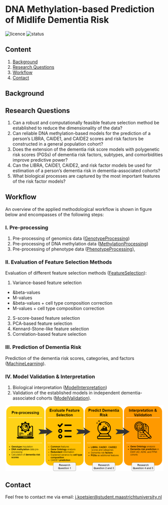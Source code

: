 # DNA Methylation-based Prediction of Midlife Dementia Risk
![licence](https://badgen.net/badge/Licence/MIT/purple)
![status](https://badgen.net/badge/Status/Complete/green)

## Content
1. [Background](#Data)
2. [Research Questions](#Research-aim)
3. [Workflow](#Analysing-the-data)
4. [Contact](#Contact)

## Background

## Research Questions
1.	Can a robust and computationally feasible feature selection method be established to reduce the dimensionality of the data?
2.	Can reliable DNA methylation-based models for the prediction of a person’s LIBRA, CAIDE1, and CAIDE2 scores and risk factors be constructed in a general population cohort?
3.	Does the extension of the dementia risk score models with polygenetic risk scores (PGSs) of dementia risk factors, subtypes, and comorbidities improve predictive power? 
4.	Can the LIBRA, CAIDE1, CAIDE2, and risk factor models be used for estimation of a person’s dementia risk in dementia-associated cohorts?
5.	What biological processes are captured by the most important features of the risk factor models? 

## Workflow
An overview of the applied methodological workflow is shown in figure below and encompasses of the following steps:

### I. Pre-processing
1. Pre-processing of genomics data ([GenotypeProcessing](https://github.com/jarnokoetsier/MidlifeDementiaRisk/tree/main/GenotypeProcessing))
2. Pre-processing of DNA methylation data ([MethylationProcessing](https://github.com/jarnokoetsier/MidlifeDementiaRisk/tree/main/MethylationProcessing))
3. Pre-processing of phenotype data ([PhenotypeProcessing](https://github.com/jarnokoetsier/MidlifeDementiaRisk/tree/main/PhenotypeProcessing)), 

### II. Evaluation of Feature Selection Methods
Evaluation of different feature selection methods ([FeatureSelection](https://github.com/jarnokoetsier/MidlifeDementiaRisk/tree/main/FeatureSelection)):
1. Variance-based feature selection
  - &beta-values
  - M-values
  - &beta-values + cell type composition correction
  - M-values + cell type composition correction
2. S-score-based feature selection
3. PCA-based feature selection
4. Kennard-Stone-like feature selection
5. Correlation-based feature selection

### III. Prediction of Dementia Risk
Prediction of the dementia risk scores, categories, and factors ([MachineLearning](https://github.com/jarnokoetsier/MidlifeDementiaRisk/tree/main/MachineLearning)). 

### IV. Model Validation & Interpretation
1. Biological interpretation ([ModelInterpretation](https://github.com/jarnokoetsier/MidlifeDementiaRisk/tree/main/ModelInterpretation))
2. Validation of the established models in independent dementia-associated cohorts ([ModelValidation](https://github.com/jarnokoetsier/MidlifeDementiaRisk/tree/main/ModelValidation)). 


![Workflow](/Images/Workflow.png?raw=true "Workflow")

## Contact
Feel free to contact me via email: j.koetsier@student.maastrichtuniversity.nl

